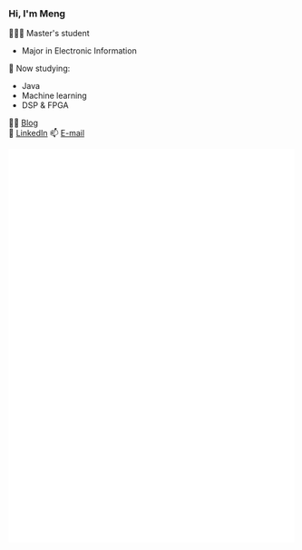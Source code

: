 ### Hi, I'm Meng  

👩🏻‍🎓 Master's student
- Major in Electronic Information  

🧐 Now studying:  
- Java  
- Machine learning    
- DSP & FPGA  

✍🏻 [Blog](https://mengisok.github.io)  
🌱 [LinkedIn](https://www.linkedin.com/in/mengisok/)
📫 [E-mail](mailto:hanmengisok@gmail.com)
<!--
**mengisok/mengisok** is a ✨ _special_ ✨ repository because its `README.md` (this file) appears on your GitHub profile.

Here are some ideas to get you started:

- 🔭 I’m currently working on ...
- 🌱 I’m currently learning ...
- 👯 I’m looking to collaborate on ...
- 🤔 I’m looking for help with ...
- 💬 Ask me about ...
- 📫 How to reach me: ...
- 😄 Pronouns: ...
- ⚡ Fun fact: ...
-->

![Metrics](/github-metrics.svg)

